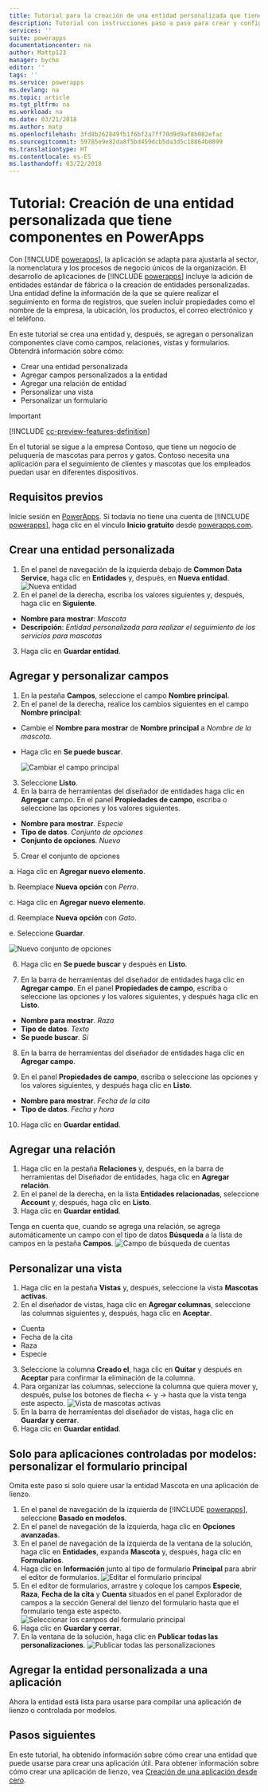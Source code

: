 ```yaml
---
title: Tutorial para la creación de una entidad personalizada que tiene componentes con PowerApps | Microsoft Docs
description: Tutorial con instrucciones paso a paso para crear y configurar una entidad para usar con una aplicación de PowerApps.
services: ''
suite: powerapps
documentationcenter: na
author: Mattp123
manager: bycho
editor: ''
tags: ''
ms.service: powerapps
ms.devlang: na
ms.topic: article
ms.tgt_pltfrm: na
ms.workload: na
ms.date: 03/21/2018
ms.author: matp
ms.openlocfilehash: 3fd8b262849fb1f6bf2a7ff70d9d9af8b082efac
ms.sourcegitcommit: 59785e9e82da8f5bd459dcb5da3d5c18064b0899
ms.translationtype: HT
ms.contentlocale: es-ES
ms.lasthandoff: 03/22/2018
---
```

# <a name="tutorial-create-a-custom-entity-that-has-components-in-powerapps"></a>Tutorial: Creación de una entidad personalizada que tiene componentes en PowerApps

Con [!INCLUDE [powerapps](../../includes/powerapps.md)], la aplicación se adapta para ajustarla al sector, la nomenclatura y los procesos de negocio únicos de la organización. El desarrollo de aplicaciones de [!INCLUDE [powerapps](../../includes/powerapps.md)] incluye la adición de entidades estándar de fábrica o la creación de entidades personalizadas. Una entidad define la información de la que se quiere realizar el seguimiento en forma de registros, que suelen incluir propiedades como el nombre de la empresa, la ubicación, los productos, el correo electrónico y el teléfono. 

En este tutorial se crea una entidad y, después, se agregan o personalizan componentes clave como campos, relaciones, vistas y formularios. Obtendrá información sobre cómo:

- Crear una entidad personalizada
- Agregar campos personalizados a la entidad
- Agregar una relación de entidad
- Personalizar una vista 
- Personalizar un formulario

> [!IMPORTANT]
> [!INCLUDE [cc-preview-features-definition](../../includes/cc-preview-features-definition.md)]

En el tutorial se sigue a la empresa Contoso, que tiene un negocio de peluquería de mascotas para perros y gatos. Contoso necesita una aplicación para el seguimiento de clientes y mascotas que los empleados puedan usar en diferentes dispositivos.

## <a name="prerequisites"></a>Requisitos previos

Inicie sesión en [PowerApps](https://powerapps.microsoft.com/). Si todavía no tiene una cuenta de [!INCLUDE [powerapps](../../includes/powerapps.md)], haga clic en el vínculo **Inicio gratuito** desde [powerapps.com](https://web.powerapps.com).

## <a name="create-a-custom-entity"></a>Crear una entidad personalizada

1. En el panel de navegación de la izquierda debajo de **Common Data Service**, haga clic en **Entidades** y, después, en **Nueva entidad**.
    ![Nueva entidad](media/create-custom-entity/create-new-entity.png)
2. En el panel de la derecha, escriba los valores siguientes y, después, haga clic en **Siguiente**.
  - **Nombre para mostrar**: *Mascota* 
  - **Descripción**: *Entidad personalizada para realizar el seguimiento de los servicios para mascotas*
3. Haga clic en **Guardar entidad**.

## <a name="add-and-customize-fields"></a>Agregar y personalizar campos

1. En la pestaña **Campos**, seleccione el campo **Nombre principal**.
2. En el panel de la derecha, realice los cambios siguientes en el campo **Nombre principal**: 
  - Cambie el **Nombre para mostrar** de **Nombre principal** a *Nombre de la mascota*.
  - Haga clic en **Se puede buscar**.

    ![Cambiar el campo principal](media/create-custom-entity/primary-field.png)
3. Seleccione **Listo**.
4. En la barra de herramientas del diseñador de entidades haga clic en **Agregar** campo. En el panel **Propiedades de campo**, escriba o seleccione las opciones y los valores siguientes.
  - **Nombre para mostrar**. *Especie*
  - **Tipo de datos**. *Conjunto de opciones*
  - **Conjunto de opciones**. *Nuevo*
5. Crear el conjunto de opciones

  a. Haga clic en **Agregar nuevo elemento**. 
  
  b. Reemplace **Nueva opción** con *Perro*. 
   
  c. Haga clic en **Agregar nuevo elemento**. 
    
  d.  Reemplace **Nueva opción** con *Gato*. 
    
  e. Seleccione **Guardar**. 

  ![Nuevo conjunto de opciones](media/create-custom-entity/optionset-add-items.png)

6. Haga clic en **Se puede buscar** y después en **Listo**.

7. En la barra de herramientas del diseñador de entidades haga clic en **Agregar campo**. En el panel **Propiedades de campo**, escriba o seleccione las opciones y los valores siguientes, y después haga clic en **Listo**.
  - **Nombre para mostrar**. *Raza*
  - **Tipo de datos**. *Texto*
  - **Se puede buscar**. *Sí*

8. En la barra de herramientas del diseñador de entidades haga clic en **Agregar campo**. 

9. En el panel **Propiedades de campo**, escriba o seleccione las opciones y los valores siguientes, y después haga clic en **Listo**. 
  - **Nombre para mostrar**. *Fecha de la cita*
  - **Tipo de datos**. *Fecha y hora*

10. Haga clic en **Guardar entidad**.

## <a name="add-a-relationship"></a>Agregar una relación

1. Haga clic en la pestaña **Relaciones** y, después, en la barra de herramientas del Diseñador de entidades, haga clic en **Agregar relación**. 
2. En el panel de la derecha, en la lista **Entidades relacionadas**, seleccione **Account** y, después, haga clic en **Listo**.
3. Haga clic en **Guardar entidad**.

Tenga en cuenta que, cuando se agrega una relación, se agrega automáticamente un campo con el tipo de datos **Búsqueda** a la lista de campos en la pestaña **Campos**. ![Campo de búsqueda de cuentas](media/create-custom-entity/account-lookup-field.png)

## <a name="customize-a-view"></a>Personalizar una vista

1. Haga clic en la pestaña **Vistas** y, después, seleccione la vista **Mascotas activas**.
2. En el diseñador de vistas, haga clic en **Agregar columnas**, seleccione las columnas siguientes y, después, haga clic en **Aceptar**.
  - Cuenta
  - Fecha de la cita 
  - Raza 
  - Especie
3. Seleccione la columna **Creado el**, haga clic en **Quitar** y después en **Aceptar** para confirmar la eliminación de la columna.
4. Para organizar las columnas, seleccione la columna que quiera mover y, después, pulse los botones de flecha <- y -> hasta que la vista tenga este aspecto.
    ![Vista de mascotas activas](media/create-custom-entity/active-pets-view.png)
5. En la barra de herramientas del diseñador de vistas, haga clic en **Guardar y cerrar**.  
6. Haga clic en **Guardar entidad**.

## <a name="model-driven-apps-only-customize-the-main-form"></a>Solo para aplicaciones controladas por modelos: personalizar el formulario principal

Omita este paso si solo quiere usar la entidad Mascota en una aplicación de lienzo. 

1. En el panel de navegación de la izquierda de [!INCLUDE [powerapps](../../includes/powerapps.md)], seleccione **Basado en modelos**.
2. En el panel de navegación de la izquierda, haga clic en **Opciones avanzadas**.
3. En el panel de navegación de la izquierda de la ventana de la solución, haga clic en **Entidades**, expanda **Mascota** y, después, haga clic en **Formularios**.
4. Haga clic en **Información** junto al tipo de formulario **Principal** para abrir el editor de formularios.
    ![Editar el formulario principal](media/create-custom-entity/main-form-edit.png)
5. En el editor de formularios, arrastre y coloque los campos **Especie**, **Raza**, **Fecha de la cita** y **Cuenta** situados en el panel Explorador de campos a la sección General del lienzo del formulario hasta que el formulario tenga este aspecto.
    ![Seleccionar los campos del formulario principal](media/create-custom-entity/main-form-edit2.png) 
6. Haga clic en **Guardar y cerrar**.
7. En la ventana de la solución, haga clic en **Publicar todas las personalizaciones**.
    ![Publicar todas las personalizaciones](media/create-custom-entity/publish-all-customizations.png)

## <a name="add-the-custom-entity-to-an-app"></a>Agregar la entidad personalizada a una aplicación

Ahora la entidad está lista para usarse para compilar una aplicación de lienzo o controlada por modelos. 

## <a name="next-steps"></a>Pasos siguientes

En este tutorial, ha obtenido información sobre cómo crear una entidad que puede usarse para crear una aplicación útil. Para obtener información sobre cómo crear una aplicación de lienzo, vea [Creación de una aplicación desde cero](../canvas-apps/get-started-create-from-blank.md).
